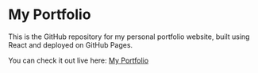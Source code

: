 # My Portfolio  

This is the GitHub repository for my personal portfolio website, built using React and deployed on GitHub Pages.  

You can check it out live here: [My Portfolio](https://anthonycu10.github.io/)  